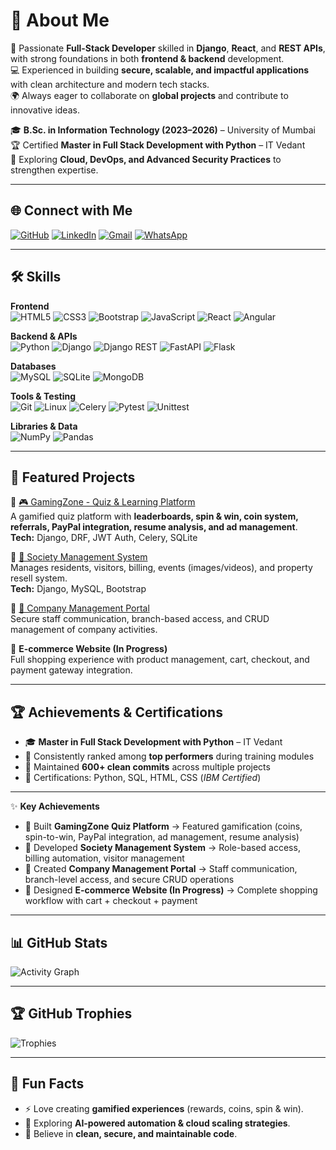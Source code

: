 # 💫 About Me  
🚀 Passionate **Full-Stack Developer** skilled in **Django**, **React**, and **REST APIs**, with strong foundations in both **frontend & backend** development.  
💻 Experienced in building **secure, scalable, and impactful applications** with clean architecture and modern tech stacks.  
🌍 Always eager to collaborate on **global projects** and contribute to innovative ideas.  

🎓 **B.Sc. in Information Technology (2023–2026)** – University of Mumbai  
🏆 Certified **Master in Full Stack Development with Python** – IT Vedant  
🌱 Exploring **Cloud, DevOps, and Advanced Security Practices** to strengthen expertise.  

---

## 🌐 Connect with Me  
[![GitHub](https://img.shields.io/badge/GitHub-171515?style=for-the-badge&logo=github&logoColor=white)](https://github.com/sureshdulupolai) 
[![LinkedIn](https://img.shields.io/badge/LinkedIn-0077B5?style=for-the-badge&logo=linkedin&logoColor=white)](https://www.linkedin.com/in/suresh-polai/) 
[![Gmail](https://img.shields.io/badge/Gmail-D14836?style=for-the-badge&logo=gmail&logoColor=white)](mailto:sureshpolai63@gmail.com) 
[![WhatsApp](https://img.shields.io/badge/WhatsApp-25D366?style=for-the-badge&logo=whatsapp&logoColor=white)](https://wa.me/919820646838)

---

## 🛠 Skills  

**Frontend**  
![HTML5](https://img.shields.io/badge/html5-E34F26?style=for-the-badge&logo=html5&logoColor=white) 
![CSS3](https://img.shields.io/badge/css3-1572B6?style=for-the-badge&logo=css3&logoColor=white) 
![Bootstrap](https://img.shields.io/badge/bootstrap-7952B3?style=for-the-badge&logo=bootstrap&logoColor=white) 
![JavaScript](https://img.shields.io/badge/javascript-F7DF1E?style=for-the-badge&logo=javascript&logoColor=black) 
![React](https://img.shields.io/badge/react-20232A?style=for-the-badge&logo=react&logoColor=61DAFB) 
![Angular](https://img.shields.io/badge/angular-DD0031?style=for-the-badge&logo=angular&logoColor=white)  

**Backend & APIs**  
![Python](https://img.shields.io/badge/python-3776AB?style=for-the-badge&logo=python&logoColor=white) 
![Django](https://img.shields.io/badge/django-092E20?style=for-the-badge&logo=django&logoColor=white) 
![Django REST](https://img.shields.io/badge/DRF-ff1709?style=for-the-badge&logo=django&logoColor=white&labelColor=gray) 
![FastAPI](https://img.shields.io/badge/FastAPI-009688?style=for-the-badge&logo=fastapi&logoColor=white) 
![Flask](https://img.shields.io/badge/flask-000000?style=for-the-badge&logo=flask&logoColor=white)  

**Databases**  
![MySQL](https://img.shields.io/badge/mysql-4479A1?style=for-the-badge&logo=mysql&logoColor=white) 
![SQLite](https://img.shields.io/badge/sqlite-003B57?style=for-the-badge&logo=sqlite&logoColor=white) 
![MongoDB](https://img.shields.io/badge/mongodb-47A248?style=for-the-badge&logo=mongodb&logoColor=white)  

**Tools & Testing**  
![Git](https://img.shields.io/badge/git-F05033?style=for-the-badge&logo=git&logoColor=white) 
![Linux](https://img.shields.io/badge/linux-FCC624?style=for-the-badge&logo=linux&logoColor=black) 
![Celery](https://img.shields.io/badge/celery-37814A?style=for-the-badge&logo=redis&logoColor=white) 
![Pytest](https://img.shields.io/badge/pytest-0A9EDC?style=for-the-badge&logo=pytest&logoColor=white) 
![Unittest](https://img.shields.io/badge/unittest-4D4D4D?style=for-the-badge&logo=python&logoColor=white)  

**Libraries & Data**  
![NumPy](https://img.shields.io/badge/numpy-013243?style=for-the-badge&logo=numpy&logoColor=white) 
![Pandas](https://img.shields.io/badge/pandas-150458?style=for-the-badge&logo=pandas&logoColor=white)  

---

## 🚀 Featured Projects  

🔹 [🎮 GamingZone - Quiz & Learning Platform](https://gamingzones.onrender.com/)  
A gamified quiz platform with **leaderboards, spin & win, coin system, referrals, PayPal integration, resume analysis, and ad management**.  
**Tech:** Django, DRF, JWT Auth, Celery, SQLite  

🔹 [🏢 Society Management System](https://github.com/sureshdulupolai/SocietyZ)  
Manages residents, visitors, billing, events (images/videos), and property resell system.  
**Tech:** Django, MySQL, Bootstrap  

🔹 [💼 Company Management Portal](https://github.com/sureshdulupolai/Office_Project)  
Secure staff communication, branch-based access, and CRUD management of company activities.  

🔹 **E-commerce Website (In Progress)**  
Full shopping experience with product management, cart, checkout, and payment gateway integration.  

---

## 🏆 Achievements & Certifications  
- 🎓 **Master in Full Stack Development with Python** – IT Vedant  
- 📌 Consistently ranked among **top performers** during training modules  
- 🏅 Maintained **600+ clean commits** across multiple projects  
- 📜 Certifications: Python, SQL, HTML, CSS (*IBM Certified*)  

---

✨ **Key Achievements**  
- 🥇 Built **GamingZone Quiz Platform** → Featured gamification (coins, spin-to-win, PayPal integration, ad management, resume analysis)  
- 🏢 Developed **Society Management System** → Role-based access, billing automation, visitor management  
- 💼 Created **Company Management Portal** → Staff communication, branch-level access, and secure CRUD operations  
- 🛒 Designed **E-commerce Website (In Progress)** → Complete shopping workflow with cart + checkout + payment   

---

## 📊 GitHub Stats  

![Activity Graph](https://github-readme-activity-graph.vercel.app/graph?username=sureshdulupolai&theme=tokyo-night&hide_border=true)  

---

## 🏆 GitHub Trophies  
![Trophies](https://github-profile-trophy.vercel.app/?username=sureshdulupolai&theme=tokyonight&no-frame=true&no-bg=true&margin-w=5)  

---

## 🧩 Fun Facts  
- ⚡ Love creating **gamified experiences** (rewards, coins, spin & win).  
- 📖 Exploring **AI-powered automation & cloud scaling strategies**.  
- 🎯 Believe in **clean, secure, and maintainable code**.  
